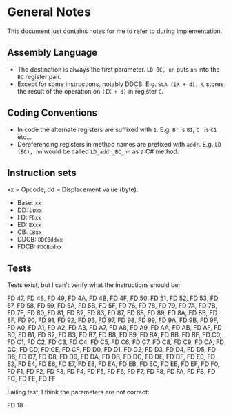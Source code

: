 ﻿# General Notes

This document just contains notes for me to refer to during implementation.

## Assembly Language

- The destination is always the first parameter. `LD BC, nn` puts `nn` into the `BC` register pair.
- Except for some instructions, notably DDCB. E.g. `SLA (IX + d), C` stores the result of the operation on `(IX + d)` in register `C`.

## Coding Conventions

- In code the alternate registers are suffixed with `1`. E.g. `B'` is `B1`, `C'` is `C1` etc...
- Dereferencing registers in method names are prefixed with `addr`. E.g. `LD (BC), nn` would be called `LD_addr_BC_nn` as a C# method.

## Instruction sets

xx = Opcode, dd = Displacement value (byte).

- Base: `xx`
- DD: `DDxx`
- FD: `FDxx`
- ED: `EXxx`
- CB: `CBxx`
- DDCB: `DDCBddxx`
- FDCB: `FDCBddxx`

## Tests

Tests exist, but I can't verify what the instructions should be:

FD 47, FD 48, FD 49, FD 4A, FD 4B, FD 4F, FD 50, FD 51, FD 52, FD 53, FD 57, FD 58, FD 59, FD 5A, FD 5B, FD 5F, FD 76, FD 78, FD 79, FD 7A, FD 7B, FD 7F, FD 80, FD 81, FD 82, FD 83, FD 87, FD 88, FD 89, FD 8A, FD 8B, FD 8F, FD 90, FD 91, FD 92, FD 93, FD 97, FD 98, FD 99, FD 9A, FD 9B, FD 9F, FD A0, FD A1, FD A2, FD A3, FD A7, FD A8, FD A9, FD AA, FD AB, FD AF, FD B0, FD B1, FD B2, FD B3, FD B7, FD B8, FD B9, FD BA, FD BB, FD BF, FD C0, FD C1, FD C2, FD C3, FD C4, FD C5, FD C6, FD C7, FD C8, FD C9, FD CA, FD CC, FD CD, FD CE, FD CF, FD D0, FD D1, FD D2, FD D3, FD D4, FD D5, FD D6, FD D7, FD D8, FD D9, FD DA, FD DB, FD DC, FD DE, FD DF, FD E0, FD E2, FD E4, FD E6, FD E7, FD E8, FD EA, FD EB, FD EC, FD EE, FD EF, FD F0, FD F1, FD F2, FD F3, FD F4, FD F5, FD F6, FD F7, FD F8, FD FA, FD FB, FD FC, FD FE, FD FF

Failing test. I think the parameters are not correct:

FD 18